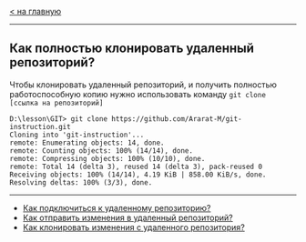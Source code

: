 [< на главную](./readme.md)

---

## Как полностью клонировать удаленный репозиторий?

Чтобы клонировать удаленный репозиторий, и получить полностью работоспособную копию нужно использовать команду `git clone [ссылка на репозиторий]`

```
D:\lesson\GIT> git clone https://github.com/Ararat-M/git-instruction.git
Cloning into 'git-instruction'...
remote: Enumerating objects: 14, done.
remote: Counting objects: 100% (14/14), done.
remote: Compressing objects: 100% (10/10), done.
remote: Total 14 (delta 3), reused 14 (delta 3), pack-reused 0
Receiving objects: 100% (14/14), 4.19 KiB | 858.00 KiB/s, done.
Resolving deltas: 100% (3/3), done.
```

---
* [Как подключиться к удаленному репозиторию?](./rr-connection.md)
* [Как отправить изменения в удаленный репозиторий?](./rr-change.md)
* [Как клонировать изменения с удаленного репозитория?](./rr-pull.md)